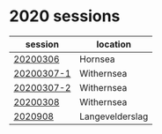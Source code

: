# 2020 sessions

| session | location |
|---|---|
| [20200306](2020/20200306.md) | Hornsea |
| [20200307-1](2020/20200307-1.md) | Withernsea |
| [20200307-2](2020/20200307-2.md) | Withernsea |
| [20200308](2020/20200308.md) | Withernsea |
| [2020908](2020/20200908.md) | Langevelderslag |
